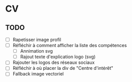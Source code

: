 # CV

## TODO
 - [ ] Rapetisser image profil
 - [ ] Réfléchir à comment afficher la liste des compétences
    - [ ] Annimation svg
    - [ ] Rajout texte d'explication logo (svg)
 - [ ] Rajouter les logos des réseaux sociaux
 - [ ] Réfléchir à où placer la div de "Centre d'intérêt"
 - [ ] Fallback image vectoriel
